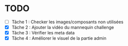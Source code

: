 # TODO

-   [ ] Tâche 1 : Checker les images/composants non utilisées
-   [x] Tâche 2 : Ajouter la vidéo du mannequin challenge
-   [x] Tâche 3 : Vérifier les meta data
-   [x] Tâche 4 : Améliorer le visuel de la partie admin
